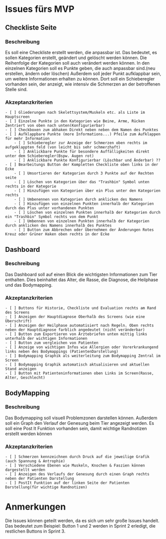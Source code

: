 # Issues fürs MVP

## Checkliste Seite 
### Beschreibung
Es soll eine Checkliste erstellt werden, die anpassbar ist. Das bedeutet, es sollen Kategorien erstellt, geändert und gelöscht werden können.
Die Reihenfolge der Kategorien soll auch verändert werden können.
In den einzelnen Kategorien soll es Punkte geben, die auch anpassbar sind.(neu erstellen, ändern oder löschen)
Außerdem soll jeder Punkt aufklappbar sein, um weitere Informationen erhalten zu können.
Dort soll ein Schieberegler vorhanden sein, der anzeigt, wie intensiv die Schmerzen an der betroffenen Stelle sind.
### Akzeptanzkriterien
    - [ ] Gliederungen nach Skelettsystem/Muskeln etc. als Liste im Hauptscreen
    - [ ] Einzelne Punkte in den Kategorien wie Beine, Arme, Rücken Zentriert von oben nach unten(Konfigurierbar) 
    - [ ] Checkboxen zum abhaken Direkt neben neben dem Namen des Punktes
    - [ ] Aufklappbare Punkte (more Informations...) Pfeile zum Aufklappen für mehr Information
        - [ ] Schieberegler zur Anzeige der Schmerzen oben rechts im aufgeklappten feld (von leicht bis sehr schmerzhaft)
        - [ ] Anklickbare Punkte für besondere Auffälligkeiten direkt unter dem Schieberegler(Bspw. Augen rot)
        - [ ] Anklickbare Punkte Konfigurierbar (Löschbar und Änderbar) ??
    - [ ] Bearbeitungs Button der Kompletten Checkliste oben links in der Ecke
        - [ ] Umsortieren der Kategorien durch 3 Punkte auf der Rechten seite
        - [ ] Löschen von Kategorien über das "Trashbin" Symbol unten rechts in der Kategorie
        - [ ] Hinzufügen von Kategorien über ein Plus unter den Kategorien rechts
        - [ ] Umbenennen von Kategorien durch anklicken des Namens
        - [ ] Hinzufügen von einzelnen Punkten innerhalb der Kategorien durch das Plus unter vorhandenen Punkten
        - [ ] Löschen von einzelnen Punkten innerhalb der Kategorien durch ein "Trashbin" Symbol rechts von dem Punkt
        - [ ] Umbennen von einzelnen Punkten innerhalb der Kategorien durch anklicken des Namens innerhalb des Punktes
        - [ ] Button zum Abbrechen oder Übernehmen der Änderungen Rotes Kreuz oder Grüner Haken oben rechts in der Ecke

## Dashboard
### Beschreibung
Das Dashboard soll auf einen Blick die wichtigsten Informationen zum Tier enthalten.
Dies beinhaltet das Alter, die Rasse, die Diagnose, die Heilphase und das Bodymapping.
### Akzeptanzkriterien
    - [ ] Buttons für Historie, Checkliste und Evaluation rechts am Rand des Screens
    - [ ] Anzeigen der Hauptdiagnose Oberhalb des Screens (wie eine Überschrift)
    - [ ] Anzeigen der Heilphase automatisiert nach Regeln. Oben rechts neben der Hauptdiagnose farblich angedeutet (nicht veränderbar)
    - [ ] Button zum Exportieren von Ärztebriefen unten mittig links unterhalb der wichtigen Informationen
    - [ ] Button zum vergleichen von Patienten
    - [ ] Anzeige von wichtigen Infos wie Allergien oder Vorerkrankungend links neben des Bodymappings (PatientenDarstellung)
    - [ ] Bodymapping Graphik als weiterleitung zum Bodymapping Zentral im Screen 
    - [ ] Bodymapping Graphik automatisch aktualisieren und aktuellen Stand anzeigen
    - [ ] Button mit Patienteninformationen oben Links im Screen(Rasse, Alter, Geschlecht) 

## BodyMapping
### Beschreibung
Das Bodymapping soll visuell Problemzonen darstellen können.
Außerdem soll ein Graph den Verlauf der Genesung beim Tier angezeigt werden.
Es soll eine Post It Funktion vorhanden sein, damit wichtige Randnotizen erstellt werden können
### Akzeptanzkriterien
    - [ ] Schmerzen kennzeichnen durch Druck auf die jeweilige Grafik (auch Spannung & Antrophie)
    - [ ] Verschiedene Ebenen wie Muskeln, Knochen & Faszien können dargestellt werden
    - [ ] Anzeigen des Verlaufs der Genesung durch einen Graph rechts neben der Patienten Darstellung
    - [ ] PostIt Funktion auf der linken Seite der Patienten Darstellung(für wichtige Randnotizen)

# Anmerkungen    
Die Issues können geteilt werden, da es sich um sehr große Issues handelt.
Das bedeutet zum Beispiel: Button 1 und 2 werden in Sprint 2 erledigt, die restlichen Buttons in Sprint 3.

